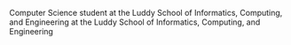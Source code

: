 Computer Science student at the Luddy School of Informatics, Computing, and Engineering at the Luddy School of Informatics, Computing, and Engineering
<!---
FuneralPyreGames/FuneralPyreGames is a ✨ special ✨ repository because its `README.md` (this file) appears on your GitHub profile.
You can click the Preview link to take a look at your changes.
--->
